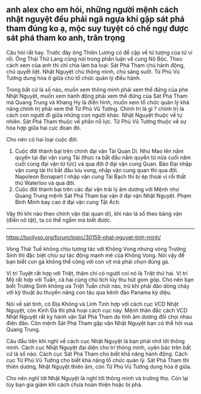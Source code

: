 ## anh alex cho em hỏi, những người mệnh cách nhật nguyệt đều phải ngã ngựa khi gặp sát phá tham đúng ko ạ, mộc suy tuyệt có chế ngự được sát phá tham ko anh, trân trọng

Câu hỏi rất hay. Trước đây ông Thiên Lương có đề cập về tứ tượng của tử vi rồi. Ông Thái Thứ Lang cũng nói trong phần luận về cung Nô Bộc.
Theo cách xem của anh thì chỉ chia làm ba loại: Sát Phá Tham chủ hành động, chủ quyết liệt. Nhật Nguyệt chủ thông minh, chủ sáng suốt. Tử Phủ Vũ Tướng dung hòa ở giữa chủ tổ chức quản lý điều hành.

Trong bất cứ lá số nào, muốn xem thông minh phải xem thế đứng của phe Nhật Nguyệt, muốn xem hành động phải xem thế đứng của Sát Phá Tham mà Quang Trung và Khang Hy là điển hình, muốn xem tổ chức quản lý khả năng chính trị phải xem thế Tử Phủ Vũ Tướng. Chính trị là gì ? chính trị là cách con người đi giữa những con người khác. Nhật Nguyệt thuộc về tự nhiên. Sát Phá Tham thuộc về phần nỗ lực. Tử Phủ Vũ Tướng thuộc về sự hòa hợp giữa hai cực đoan đó.

Cho nên có hai loại cuộc đời:

1. Cuộc đời thành bại trên chính đại vận Tài Quan Di. Như Mao lên nắm quyền tại đại vận cung Tài (thực ra bắt đầu nắm quyền từ nửa cuối năm cuối cùng đại vận tử tức) và qua đời ở đại vận cung Quan. Bảo Đại nhập vận cung tài thì bắt đầu lưu vong, nhập vận cung quan thì qua đời. Napoleon Bonapart I nhập vận cung Tài Bạch thì bị ép thoái vị rồi thất thủ Waterloo và qua đời.
2. Cuộc đời thành bại trên các đại vận trái lý âm dương với Mệnh như Quang Trung mệnh Sát Phá Tham bại vận ở đại vận Nhật Nguyệt. Phạm Bình Minh bay cao ở đại vận cung Tật Ách.

Vậy thì khi nào theo chính vận (tài quan di), khi nào lá số theo bàng vận (điền nô tật), ta có thể ngẫm mà biết được.

------------
https://tuvilyso.org/forum/topic/30159-nhat-nguyet-tinh-minh/

Vòng Thái Tuế không chịu tương tác với Không Vong nhưng vòng Trường Sinh thì đặc biệt chịu sự tác động mạnh mẽ của Không Vong. Nói vậy để bạn biết con gà không thể cộng với con vịt mà phải chọn đúng gà.

Vị trí Tuyệt rất hợp với Triệt, thậm chí có người coi nó là Triệt thứ hai.
Vị trí Mộ rất hợp với Tuần, cả hai cùng chủ tích lũy thu hút gom góp.
Cho nên bạn biết Trường Sinh không ưa Triệt Tuần chút nào, trừ khi phải đào dòng chảy với kỹ thuật âu thuyền nâng con tàu qua kênh đào Panama kỳ diệu.

Nói về sát tinh, có Địa Không và Linh Tinh hợp với cách cục VCD Nhật Nguyệt, còn Kình Đà thì phá hoại cách cục này. Mệnh thân đắc cách VCD Nhật Nguyệt rất kỵ hành vận Sát Phá Tham do tính âm dương đối chọi nhau điên đảo. Còn mệnh Sát Phá Tham gặp vận Nhật Nguyệt bạn có thể hỏi vua Quang Trung.

Câu đầu tiên khi nghĩ về cách cục Nhật Nguyệt là bạn phải nhớ tới thông minh. Cách cục Nhật Nguyệt đại diện cho trí thông minh, uyên bác trên bất cứ lá số nào. Cách cục Sát Phá Tham cho biết khả năng hành động. Cách cục Tử Phủ Vũ Tướng cho biết khả năng tổ chức quản lý. Sát Phá Tham thì thiên dương, Nhật Nguyệt thiên âm, còn Tử Phủ Vũ Tướng dung hòa ở giữa.

Cho nên nghĩ tới Nhật Nguyệt là nghĩ tới thông minh và trường thọ. Còn lại tùy bạn gia giảm khi cách chưa hoàn thiện hoặc bị phá.